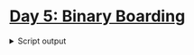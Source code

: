# [Day 5: Binary Boarding](https://adventofcode.com/2020/day/5)

<details><summary>Script output</summary>

```
❯ python .\python\
AoC 2020: day 5 - Binary Boarding
Python 3.8.5

Test cases
1.1 pass
1.2 pass
1.3 pass

Answers
Part 1: 989
Part 2: 548

❯ go run .\go\
AoC 2020: day 5 - Binary Boarding
Go go1.15.2

Test cases
1.1 pass
1.2 pass
1.3 pass

Answers
Part 1: 989
Part 2: 548
```

</details>
